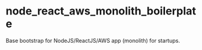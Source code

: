 # node_react_aws_monolith_boilerplate
Base bootstrap for NodeJS/ReactJS/AWS app (monolith) for startups.
